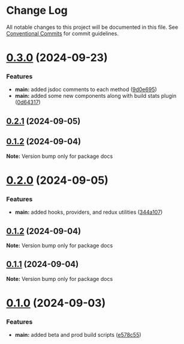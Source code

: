 # Change Log

All notable changes to this project will be documented in this file.
See [Conventional Commits](https://conventionalcommits.org) for commit guidelines.

# [0.3.0](https://github.com/arpitmalik832/react-js-rollup-library-monorepo-starter/compare/v0.2.3...v0.3.0) (2024-09-23)

### Features

- **main:** added jsdoc comments to each method ([9d0e695](https://github.com/arpitmalik832/react-js-rollup-library-monorepo-starter/commit/9d0e6951adf92c2301fca46289f0dc8fbe9421a8))
- **main:** added some new components along with build stats plugin ([0d64317](https://github.com/arpitmalik832/react-js-rollup-library-monorepo-starter/commit/0d64317a2cca43000d67b46f522b156afd4f5b5a))

## [0.2.1](https://github.com/arpitmalik832/react-js-rollup-library-monorepo-starter/compare/v0.2.0...v0.2.1) (2024-09-05)

## [0.1.2](https://github.com/arpitmalik832/react-js-rollup-library-monorepo-starter/compare/v0.1.1...v0.1.2) (2024-09-04)

**Note:** Version bump only for package docs

# [0.2.0](https://github.com/arpitmalik832/react-js-rollup-library-monorepo-starter/compare/v0.1.2...v0.2.0) (2024-09-05)

### Features

- **main:** added hooks, providers, and redux utilities ([344a107](https://github.com/arpitmalik832/react-js-rollup-library-monorepo-starter/commit/344a107780b706e9493a327085dba68553f979e5))

## [0.1.2](https://github.com/arpitmalik832/react-js-rollup-library-monorepo-starter/compare/v0.1.1...v0.1.2) (2024-09-04)

**Note:** Version bump only for package docs

## [0.1.1](https://github.com/arpitmalik832/react-js-rollup-library-monorepo-starter/compare/v0.1.0...v0.1.1) (2024-09-04)

**Note:** Version bump only for package docs

# [0.1.0](https://github.com/arpitmalik832/react-js-rollup-library-monorepo-starter/compare/v0.0.1...v0.1.0) (2024-09-03)

### Features

- **main:** added beta and prod build scripts ([e578c55](https://github.com/arpitmalik832/react-js-rollup-library-monorepo-starter/commit/e578c553f0c41643a99e99fc8a1d45fd40281025))
